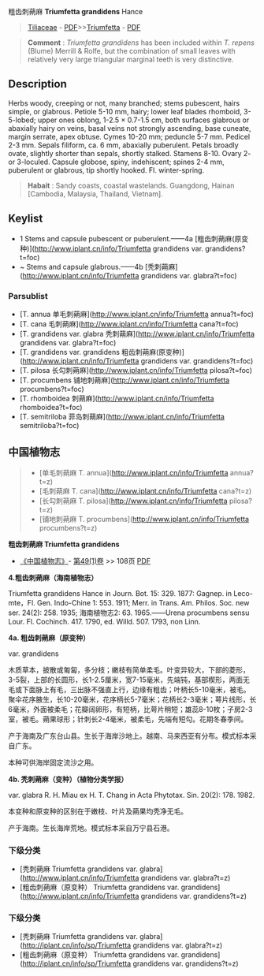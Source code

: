 粗齿刺蒴麻 **Triumfetta grandidens** Hance

> [Tiliaceae](http://www.iplant.cn/info/Tiliaceae?t=foc) - [PDF](http://www.iplant.cn/foc/pdf/Tiliaceae.pdf)>>[Triumfetta](http://www.iplant.cn/info/Triumfetta?t=foc) - [PDF](http://www.iplant.cn/foc/pdf/Triumfetta.pdf)

> **Comment** : 
> *Triumfetta grandidens* has been included within *T. repens* (Blume) Merrill & Rolfe, but the combination of small leaves with relatively very large triangular marginal teeth is very distinctive.

## Description

Herbs woody, creeping or not, many branched; stems pubescent, hairs simple, or glabrous. Petiole 5-10 mm, hairy; lower leaf blades rhomboid, 3-5-lobed; upper ones oblong, 1-2.5 × 0.7-1.5 cm, both surfaces glabrous or abaxially hairy on veins, basal veins not strongly ascending, base cuneate, margin serrate, apex obtuse. Cymes 10-20 mm; peduncle 5-7 mm. Pedicel 2-3 mm. Sepals filiform, ca. 6 mm, abaxially puberulent. Petals broadly ovate, slightly shorter than sepals, shortly stalked. Stamens 8-10. Ovary 2- or 3-loculed. Capsule globose, spiny, indehiscent; spines 2-4 mm, puberulent or glabrous, tip shortly hooked. Fl. winter-spring.

> **Habait** : 
> Sandy coasts, coastal wastelands. Guangdong, Hainan [Cambodia, Malaysia, Thailand, Vietnam].

## Keylist

* 1 Stems and capsule pubescent or puberulent.——4a [粗齿刺蒴麻(原变种)](http://www.iplant.cn/info/Triumfetta grandidens var. grandidens?t=foc)
* ~ Stems and capsule glabrous.——4b [秃刺蒴麻](http://www.iplant.cn/info/Triumfetta grandidens var. glabra?t=foc)

### Parsublist

* [T.  annua  单毛刺蒴麻](http://www.iplant.cn/info/Triumfetta annua?t=foc)
* [T.  cana  毛刺蒴麻](http://www.iplant.cn/info/Triumfetta cana?t=foc)
* [T.  grandidens var. glabra  秃刺蒴麻](http://www.iplant.cn/info/Triumfetta grandidens var. glabra?t=foc)
* [T.  grandidens var. grandidens  粗齿刺蒴麻(原变种)](http://www.iplant.cn/info/Triumfetta grandidens var. grandidens?t=foc)
* [T.  pilosa  长勾刺蒴麻](http://www.iplant.cn/info/Triumfetta pilosa?t=foc)
* [T.  procumbens  铺地刺蒴麻](http://www.iplant.cn/info/Triumfetta procumbens?t=foc)
* [T.  rhomboidea  刺蒴麻](http://www.iplant.cn/info/Triumfetta rhomboidea?t=foc)
* [T.  semitriloba  菲岛刺蒴麻](http://www.iplant.cn/info/Triumfetta semitriloba?t=foc)

## 中国植物志

> * [单毛刺蒴麻  T.  annua](http://www.iplant.cn/info/Triumfetta annua?t=z)
> * [毛刺蒴麻  T.  cana](http://www.iplant.cn/info/Triumfetta cana?t=z)
> * [长勾刺蒴麻  T.  pilosa](http://www.iplant.cn/info/Triumfetta pilosa?t=z)
> * [铺地刺蒴麻  T.  procumbens](http://www.iplant.cn/info/Triumfetta procumbens?t=z)

**粗齿刺蒴麻 Triumfetta grandidens**

* [《中国植物志》](http://www.iplant.cn/frps)- [第49(1)卷](http://www.iplant.cn/frps/vol/49(1)) >> 108页 [PDF](http://www.iplant.cn/frps/pdf/49(1)/108a.PDF)

**4.粗齿刺蒴麻（海南植物志）**

Triumfetta grandidens Hance in Journ. Bot. 15: 329. 1877: Gagnep. in Leco-mte，Fl. Gen. Indo-Chine 1: 553. 1911; Merr. in Trans. Am. Philos. Soc. new ser. 24(2): 258. 1935; 海南植物志2: 63. 1965.——Urena procumbens sensu Lour. Fl. Cochinch. 417. 1790, ed. Willd. 507. 1793, non Linn.

**4a. 粗齿刺蒴麻（原变种）**

var. grandidens

木质草本，披散或匍匐，多分枝；嫩枝有简单柔毛。叶变异较大，下部的菱形，3-5裂，上部的长圆形，长1-2.5厘米，宽7-15毫米，先端钝，基部楔形，两面无毛或下面脉上有毛，三出脉不强直上行，边缘有粗齿；叶柄长5-10毫米，被毛。聚伞花序腋生，长10-20毫米，花序柄长5-7毫米；花柄长2-3毫米；萼片线形，长6毫米，外面被柔毛；花瓣阔卵形，有短柄，比萼片稍短；雄蕊8-10枚；子房2-3室，被毛。蒴果球形；针刺长2-4毫米，被柔毛，先端有短勾。花期冬春季间。

产于海南及广东台山县。生长于海岸沙地上。越南、马来西亚有分布。模式标本采自广东。

本种可供海岸固定流沙之用。

**4b. 秃刺蒴麻（变种）（植物分类学报）**

var. glabra R. H. Miau ex H. T. Chang in Acta Phytotax. Sin. 20(2): 178. 1982.

本变种和原变种的区别在于嫩枝、叶片及蒴果均秃净无毛。

产于海南。生长海岸荒地。模式标本采自万宁县石港。

### 下级分类
* [秃刺蒴麻  Triumfetta grandidens var. glabra](http://www.iplant.cn/info/Triumfetta grandidens var. glabra?t=z)
* [粗齿刺蒴麻（原变种）  Triumfetta grandidens var. grandidens](http://www.iplant.cn/info/Triumfetta grandidens var. grandidens?t=z)

### 下级分类
* [秃刺蒴麻  Triumfetta grandidens var. glabra](http://iplant.cn/info/sp/Triumfetta grandidens var. glabra?t=z)
* [粗齿刺蒴麻（原变种）  Triumfetta grandidens var. grandidens](http://iplant.cn/info/sp/Triumfetta grandidens var. grandidens?t=z)
